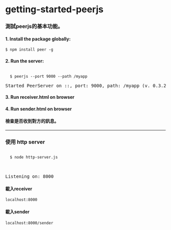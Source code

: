# getting-started-peerjs
<h3>測試peerjs的基本功能。</h3>
<h4>1. Install the package globally:</h4>
<p><code>$ npm install peer -g</code></p>
<h4>2. Run the server:</h4>
<p><code>
  $ peerjs --port 9000 --path /myapp</code><br>
  <pre>Started PeerServer on ::, port: 9000, path: /myapp (v. 0.3.2)</pre>
</code></p>
<h4>3. Run receiver.html on browser</h4>
<h4>4. Run sender.html on browser</h4>
<h4>檢查是否收到對方的訊息。</h4>
<hr>
<h3>使用 http server</h3>
<p><code>
  $ node http-server.js</code><p><br>
<pre>Listening on: 8000</pre>
</code></p>
<h4>載入receiver</h4>
<p><code>localhost:8000</code><p>
<h4>載入sender</h4>
<p><code>localhost:8000/sender</code></p>
